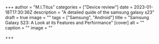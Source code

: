 +++
author = "M.I.Titus"
categories = ["Device review"]
date = 2023-01-18T17:30:36Z
description = "A detailed quide of the samsung galaxy s23"
draft = true
image = ""
tags = ["Samsung", "Android"]
title = "Samsung Galaxy S23: A Look at its Features and Performance"
[cover]
alt = ""
caption = ""
image = ""

+++

